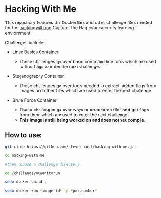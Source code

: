 # Hacking With Me

This repository features the Dockerfiles and other challenge files needed for the [hackingwith.me](hackingwith.me) Capture The Flag cybersecurity learning enviornment.

Challenges include:

- Linux Basics Container
  - These challenges go over basic command line tools which are used to find flags to enter the next challenge.
  
- Steganography Container
  - These challenges go over tools needed to extract hidden flags from images and other files which are used to enter the next challenge.

- Brute Force Container
  - These challenges go over ways to brute force files and get flags from them which are used to enter the next challenge.
  - **This image is still being worked on and does not yet compile.**
  
## How to use:

````bash
git clone https://github.com/steven-coll/hacking-with-me.git

cd hacking-with-me

#then choose a challenge directory

cd /challengeyouwanttorun

sudo docker build .

sudo docker run *image-id* -p *portnumber*
````
